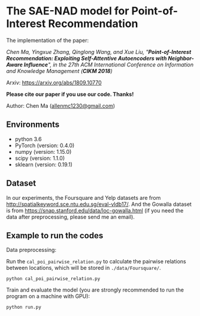 # The SAE-NAD model for Point-of-Interest Recommendation
The implementation of the paper:

*Chen Ma, Yingxue Zhang, Qinglong Wang, and Xue Liu, "**Point-of-Interest Recommendation: Exploiting Self-Attentive Autoencoders with Neighbor-Aware Influence**", in the 27th ACM International Conference on Information and Knowledge Management (**CIKM 2018**)* 

Arxiv: https://arxiv.org/abs/1809.10770

**Please cite our paper if you use our code. Thanks!**

Author: Chen Ma (allenmc1230@gmail.com)

## Environments

- python 3.6
- PyTorch (version: 0.4.0)
- numpy (version: 1.15.0)
- scipy (version: 1.1.0)
- sklearn (version: 0.19.1)


## Dataset

In our experiments, the Foursquare and Yelp datasets are from http://spatialkeyword.sce.ntu.edu.sg/eval-vldb17/. And the Gowalla dataset is from https://snap.stanford.edu/data/loc-gowalla.html (if you need the data after preprocessing, please send me an email).

## Example to run the codes		

Data preprocessing:

Run the ```cal_poi_pairwise_relation.py``` to calculate the pairwise relations between locations, which will be stored in ```./data/Foursquare/```.

```
python cal_poi_pairwise_relation.py	
```

Train and evaluate the model (you are strongly recommended to run the program on a machine with GPU):

```
python run.py
```
